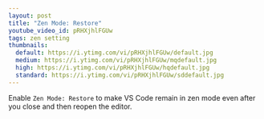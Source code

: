 ```yaml
---
layout: post
title: "Zen Mode: Restore"
youtube_video_id: pRHXjhlFGUw
tags: zen setting
thumbnails:
  default: https://i.ytimg.com/vi/pRHXjhlFGUw/default.jpg
  medium: https://i.ytimg.com/vi/pRHXjhlFGUw/mqdefault.jpg
  high: https://i.ytimg.com/vi/pRHXjhlFGUw/hqdefault.jpg
  standard: https://i.ytimg.com/vi/pRHXjhlFGUw/sddefault.jpg
---
```


Enable `Zen Mode: Restore` to make VS Code remain in zen mode even after you close and then reopen the editor.

